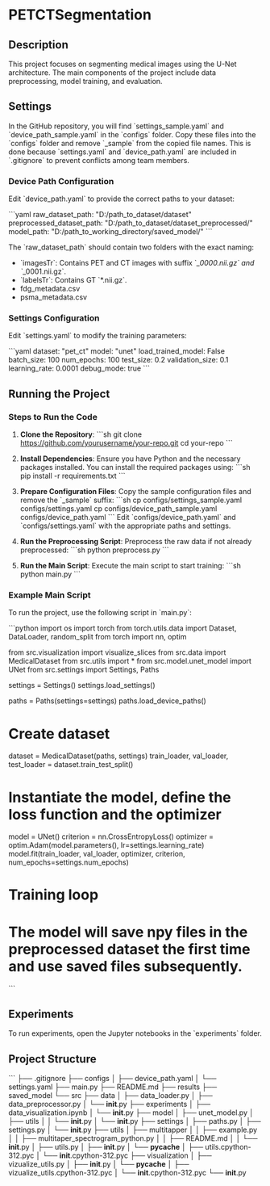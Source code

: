 # PETCTSegmentation
## Description

This project focuses on segmenting medical images using the U-Net architecture. The main components of the project include data preprocessing, model training, and evaluation.

## Settings

In the GitHub repository, you will find \`settings_sample.yaml\` and \`device_path_sample.yaml\` in the \`configs\` folder. Copy these files into the \`configs\` folder and remove \`_sample\` from the copied file names. This is done because \`settings.yaml\` and \`device_path.yaml\` are included in \`.gitignore\` to prevent conflicts among team members.

### Device Path Configuration

Edit \`device_path.yaml\` to provide the correct paths to your dataset:

\`\`\`yaml
raw_dataset_path: \"D:/path_to_dataset/dataset\"
preprocessed_dataset_path: \"D:/path_to_dataset/dataset_preprocessed/\"
model_path: \"D:/path_to_working_directory/saved_model/\"
\`\`\`

The \`raw_dataset_path\` should contain two folders with the exact naming:
- \`imagesTr\`: Contains PET and CT images with suffix \`*_0000.nii.gz\` and \`*_0001.nii.gz\`.
- \`labelsTr\`: Contains GT \`*.nii.gz\`.
- fdg_metadata.csv
- psma_metadata.csv

### Settings Configuration

Edit \`settings.yaml\` to modify the training parameters:

\`\`\`yaml
dataset: \"pet_ct\"
model: \"unet\"
load_trained_model: False
batch_size: 100
num_epochs: 100
test_size: 0.2
validation_size: 0.1
learning_rate: 0.0001
debug_mode: true
\`\`\`

## Running the Project

### Steps to Run the Code

1. **Clone the Repository**:
   \`\`\`sh
   git clone https://github.com/yourusername/your-repo.git
   cd your-repo
   \`\`\`

2. **Install Dependencies**:
   Ensure you have Python and the necessary packages installed. You can install the required packages using:
   \`\`\`sh
   pip install -r requirements.txt
   \`\`\`

3. **Prepare Configuration Files**:
   Copy the sample configuration files and remove the \`_sample\` suffix:
   \`\`\`sh
   cp configs/settings_sample.yaml configs/settings.yaml
   cp configs/device_path_sample.yaml configs/device_path.yaml
   \`\`\`
   Edit \`configs/device_path.yaml\` and \`configs/settings.yaml\` with the appropriate paths and settings.

4. **Run the Preprocessing Script**:
   Preprocess the raw data if not already preprocessed:
   \`\`\`sh
   python preprocess.py
   \`\`\`

5. **Run the Main Script**:
   Execute the main script to start training:
   \`\`\`sh
   python main.py
   \`\`\`

### Example Main Script

To run the project, use the following script in \`main.py\`:

\`\`\`python
import os
import torch
from torch.utils.data import Dataset, DataLoader, random_split
from torch import nn, optim

from src.visualization import visualize_slices
from src.data import MedicalDataset
from src.utils import *
from src.model.unet_model import UNet
from src.settings import Settings, Paths

settings = Settings()
settings.load_settings()

paths = Paths(settings=settings)
paths.load_device_paths()

# Create dataset
dataset = MedicalDataset(paths, settings)
train_loader, val_loader, test_loader = dataset.train_test_split()

# Instantiate the model, define the loss function and the optimizer
model = UNet()
criterion = nn.CrossEntropyLoss()
optimizer = optim.Adam(model.parameters(), lr=settings.learning_rate)
model.fit(train_loader, val_loader, optimizer, criterion, num_epochs=settings.num_epochs)

# Training loop
# The model will save npy files in the preprocessed dataset the first time and use saved files subsequently.
\`\`\`

## Experiments

To run experiments, open the Jupyter notebooks in the \`experiments\` folder.

## Project Structure

\`\`\`
├── .gitignore
├── configs
│   ├── device_path.yaml
│   └── settings.yaml
├── main.py
├── README.md
├── results
├── saved_model
└── src
    ├── data
    │   ├── data_loader.py
    │   ├── data_preprocessor.py
    │   └── __init__.py
    ├── experiments
    │   ├── data_visualization.ipynb
    │   └── __init__.py
    ├── model
    │   ├── unet_model.py
    │   ├── utils
    │   │   └── __init__.py
    │   └── __init__.py
    ├── settings
    │   ├── paths.py
    │   ├── settings.py
    │   └── __init__.py
    ├── utils
    │   ├── multitapper
    │   │   ├── example.py
    │   │   ├── multitaper_spectrogram_python.py
    │   │   ├── README.md
    │   │   └── __init__.py
    │   ├── utils.py
    │   ├── __init__.py
    │   └── __pycache__
    │       ├── utils.cpython-312.pyc
    │       └── __init__.cpython-312.pyc
    ├── visualization
    │   ├── vizualize_utils.py
    │   ├── __init__.py
    │   └── __pycache__
    │       ├── vizualize_utils.cpython-312.pyc
    │       └── __init__.cpython-312.pyc
    └── __init__.py
